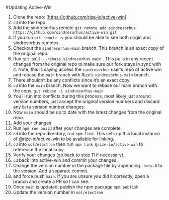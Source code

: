 #Updating Active-Win

1. Clone the repo: [https://github.com/rize-io/active-win]
2. `cd` into the repo
3. Add the sindresorhus remote `git remote add sindresorhus https://github.com/sindresorhus/active-win.git`
4. If you run `git remote -v` you should be able to see both origin and sindresorhus remotes.
5. Checkout the `sindresorhus-main` branch. This branch is an exact copy of the original repo.
6. Run `git pull --rebase sindresorhus main` . This pulls in any recent changes from the original repo to make sure our fork stays in sync with it. Note, this is saying access the `sindresorhus` user’s repo of active win and rebase the `main` branch with Rize’s `sindresorhus-main` branch.
7. There shouldn’t be any conflicts since it’s an exact copy.
8. `cd` into the `main` branch. Now we want to rebase our main branch with the copy. `git rebase -i sindresorhus-main`
9. You’ll run into conflicts during this process, most likely just around version numbers, just accept the original version numbers and discard any `beta` version number changes.
10. Now `main` should be up to date with the latest changes from the original repo.
11. Add your changes
12. Run `npm run build` after your changes are complete.
13. `cd` into the repo directory, run `npm link`. This sets up this local instance of @rize-io/active-win to be available for linking.
14. `cd` into `sol/electron` then run `npm link @rize-io/active-win` to reference the local copy.
16. Verify your changes (go back to step 11 if necessary).
17. `cd` back into active-win and commit your changes.
18. Change the version number in the package file by appending `-beta.0` to the version. Add a separate commit.
19.  and force push `main`. If you are unsure you did it correctly, open a branch and create a PR so I can see.
20. Once `main` is updated, publish the npm package `npm publish`
21. Update the version number in `sol/electron`
